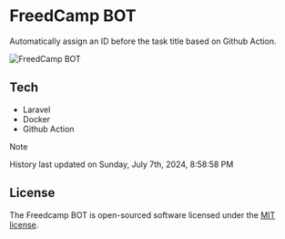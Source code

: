# FreedCamp BOT

Automatically assign an ID before the task title based on Github Action.

![FreedCamp BOT](https://repository-images.githubusercontent.com/737932867/7d34798b-2680-471c-b089-a78a718d3d6a)

## Tech

- Laravel
- Docker
- Github Action

> [!NOTE]  
> History last updated on Sunday, July 7th, 2024, 8:58:58 PM

## License

The Freedcamp BOT is open-sourced software licensed under the [MIT license](https://opensource.org/licenses/MIT).
